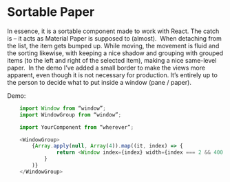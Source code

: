 # Sortable Paper

In essence, it is a sortable component made to work with React. The catch is – it acts as Material Paper is supposed to (almost).
 When detaching from the list, the item gets bumped up. While moving, the movement is fluid and the sorting likewise, with keeping a nice shadow and grouping with grouped items (to the left and right of the selected item), making a nice same-level paper.  In the demo I’ve added a small border to make the views more apparent, even though it is not necessary for production. It’s entirely up to the person to decide what to put inside a window (pane / paper).

Demo: 

```js
    import Window from “window”;
    import WindowGroup from “window”;

    import YourComponent from “wherever”;

    <WindowGroup>
        {Array.apply(null, Array(4)).map((it, index) => {
                return <Window index={index} width={index === 2 && 400 || 200}><YourComponent /></Window>
            }
        )}
    </WindowGroup>
```